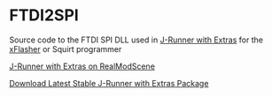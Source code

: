# FTDI2SPI

Source code to the FTDI SPI DLL used in [J-Runner with Extras](https://github.com/Octal450/J-Runner-with-Extras) for the [xFlasher](https://themodshop.co/shop/xflasher) or Squirt programmer

[J-Runner with Extras on RealModScene](https://www.realmodscene.com/index.php?/topic/10565-j-runner-with-extras-17559-built-in-timings-bugfixes-and-new-features/)

[Download Latest Stable J-Runner with Extras Package](https://cdn.octalsconsoleshop.com/J-Runner%20with%20Extras.zip)
